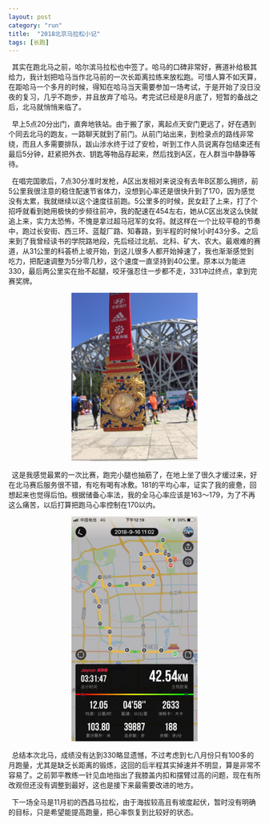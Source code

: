 ```yaml
---
layout: post
category: "run"
title:  "2018北京马拉松小记"
tags: [长跑]
---
```


&#8194;其实在跑北马之前，哈尔滨马拉松也中签了。哈马的口碑非常好，赛道补给极其给力，我计划把哈马当作北马前的一次长距离拉练来放松跑。可惜人算不如天算，在距哈马一个多月的时候，得知在哈马当天需要参加一场考试，于是开始了没日没夜的复习，几乎不跑步，并且放弃了哈马。考完试已经是8月底了，短暂的备战之后，北马就悄悄来临了。

&#8194;早上5点20分出门，直奔地铁站。由于搬了家，离起点天安门更远了，好在遇到个同去北马的跑友，一路聊天就到了前门。从前门站出来，到检录点的路线非常绕，而且人多需要排队，跋山涉水终于过了安检，听到工作人员说离存包结束还有最后5分钟，赶紧把外衣、钥匙等物品存起来，然后找到A区，在人群当中静静等待。

&#8194;在唱完国歌后，7点30分准时发枪，A区出发相对来说没有去年B区那么拥挤，前5公里我很注意的稳住配速节省体力，没想到心率还是很快升到了170，因为感觉没有太累，我就继续以这个速度往前跑。5公里多的时候，民女赶了上来，打了个招呼就看到她用极快的步频往前冲，我的配速在454左右，她从C区出发这么快就追上来，实力太恐怖，不愧是拿过超马冠军的女将。就这样在一个比较平稳的节奏中，跑过长安街、西三环、蓝靛厂路、知春路，到半程的时候1小时43分多。之后来到了我曾经读书的学院路地段，先后经过北航、北科、矿大、农大。最艰难的赛道，从31公里的科荟桥上坡开始，到这儿很多人都开始掉速了，我也渐渐感觉到吃力，把配速调整为5分零几秒，这个速度一直坚持到40公里。原本以为能进330，最后两公里实在抬不起腿，咬牙强忍住一步都不走，331冲过终点，拿到完赛奖牌。

<center>
<img src="https://github.com/wuukee/wuukee.github.io/raw/master/images/18bm_medal.jpeg" width="50%" height="50%" />
</center>

&#8194;这是我感觉最累的一次比赛，跑完小腿也抽筋了，在地上坐了很久才缓过来，好在北马赛后服务很不错，有吃有喝有冰敷。181的平均心率，证实了我的疲惫，回想起来也觉得后怕。根据储备心率法，我的全马心率应该是163～179，为了不再这么痛苦，以后打算把跑马心率控制在170以内。

<center>
<img src="https://github.com/wuukee/wuukee.github.io/raw/master/images/18bm_pace.jpeg" width="50%" height="50%" />
</center>

&#8194;总结本次北马，成绩没有达到330略显遗憾，不过考虑到七八月份只有100多的月跑量，尤其是缺乏长距离的锻炼，这回的后半程其实掉速并不明显，算是非常不容易了。之前郭平教练一针见血地指出了我膝盖内扣和摆臂过高的问题，现在有所改观但还没有调整到最好，这也是接下来最需要改进的地方。

&#8194;下一场全马是11月初的西昌马拉松，由于海拔较高且有坡度起伏，暂时没有明确的目标，只是希望能提高跑量，把心率恢复到比较好的状态。